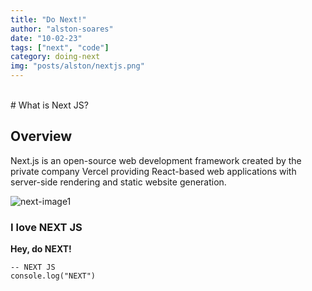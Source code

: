 ```yaml
---
title: "Do Next!"
author: "alston-soares"
date: "10-02-23"
tags: ["next", "code"]
category: doing-next
img: "posts/alston/nextjs.png"
---
```

<br/>
# What is Next JS?

## Overview ##
Next.js is an open-source web development framework created by the private company Vercel providing React-based web applications with server-side rendering and static website generation.

![next-image1](https://benjaminwfox.com/images/blog/tech/thinking-in-nextjs/next-vs-spa.jpg)

### I love NEXT JS

**Hey, do NEXT!**

```
-- NEXT JS
console.log("NEXT")
```